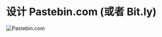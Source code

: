 # 设计 Pastebin.com (或者 Bit.ly)

![Pastebin.com](https://pic.imgdb.cn/item/605952178322e6675c002ef3.png)
